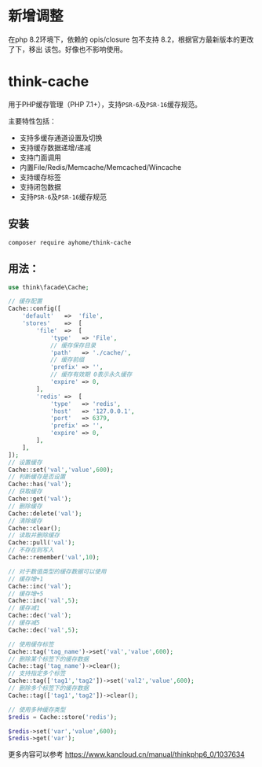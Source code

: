 # 新增调整
在php 8.2环境下，依赖的 opis/closure 包不支持 8.2，根据官方最新版本的更改了下，移出 该包。好像也不影响使用。

# think-cache

用于PHP缓存管理（PHP 7.1+），支持`PSR-6`及`PSR-16`缓存规范。

主要特性包括：

* 支持多缓存通道设置及切换
* 支持缓存数据递增/递减
* 支持门面调用
* 内置File/Redis/Memcache/Memcached/Wincache
* 支持缓存标签
* 支持闭包数据
* 支持`PSR-6`及`PSR-16`缓存规范

## 安装
~~~
composer require ayhome/think-cache
~~~

## 用法：
~~~php
use think\facade\Cache;

// 缓存配置
Cache::config([
	'default'	=>	'file',
	'stores'	=>	[
		'file'	=>	[
			'type'   => 'File',
			// 缓存保存目录
			'path'   => './cache/',
			// 缓存前缀
			'prefix' => '',
			// 缓存有效期 0表示永久缓存
			'expire' => 0,
		],
		'redis'	=>	[
			'type'   => 'redis',
			'host'   => '127.0.0.1',
			'port'   => 6379,
			'prefix' => '',
			'expire' => 0,
		],
	],
]);
// 设置缓存
Cache::set('val','value',600);
// 判断缓存是否设置
Cache::has('val');
// 获取缓存
Cache::get('val');
// 删除缓存
Cache::delete('val');
// 清除缓存
Cache::clear();
// 读取并删除缓存
Cache::pull('val');
// 不存在则写入
Cache::remember('val',10);

// 对于数值类型的缓存数据可以使用
// 缓存增+1
Cache::inc('val');
// 缓存增+5
Cache::inc('val',5);
// 缓存减1
Cache::dec('val');
// 缓存减5
Cache::dec('val',5);

// 使用缓存标签
Cache::tag('tag_name')->set('val','value',600);
// 删除某个标签下的缓存数据
Cache::tag('tag_name')->clear();
// 支持指定多个标签
Cache::tag(['tag1','tag2'])->set('val2','value',600);
// 删除多个标签下的缓存数据
Cache::tag(['tag1','tag2'])->clear();

// 使用多种缓存类型
$redis = Cache::store('redis');

$redis->set('var','value',600);
$redis->get('var');
~~~

更多内容可以参考 https://www.kancloud.cn/manual/thinkphp6_0/1037634
